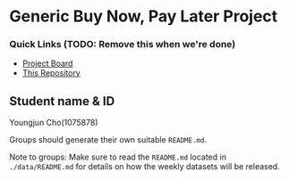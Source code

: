 # Generic Buy Now, Pay Later Project

### Quick Links (TODO: Remove this when we're done)
- [Project Board](https://github.com/orgs/MAST30034-Applied-Data-Science/projects/1)
- [This Repository](https://github.com/MAST30034-Applied-Data-Science/generic-buy-now-pay-later-project-group-19)


## Student name & ID
Youngjun Cho(1075878)



Groups should generate their own suitable `README.md`.

Note to groups: Make sure to read the `README.md` located in `./data/README.md` for details on how the weekly datasets will be released.
